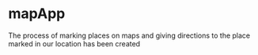 # mapApp
The process of marking places on maps and giving directions to the place marked in our location has been created
